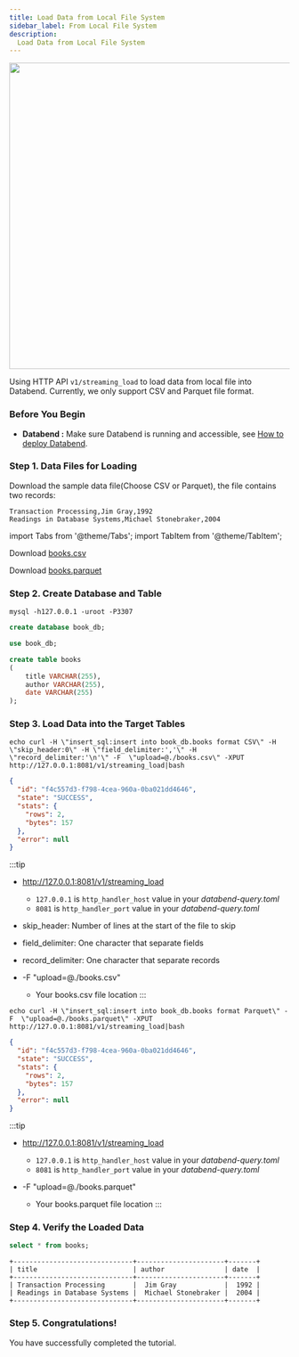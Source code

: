 ```yaml
---
title: Load Data from Local File System
sidebar_label: From Local File System
description:
  Load Data from Local File System
---
```


<p align="center">
<img src="https://datafuse-1253727613.cos.ap-hongkong.myqcloud.com/load/load-data-from-local-fs.png" width="550"/>
</p>

Using HTTP API `v1/streaming_load` to load data from local file into Databend.
Currently, we only support CSV and Parquet file format.

### Before You Begin

* **Databend :** Make sure Databend is running and accessible, see [How to deploy Databend](/doc/category/deploy).

### Step 1. Data Files for Loading

Download the sample data file(Choose CSV or Parquet), the file contains two records:
```text
Transaction Processing,Jim Gray,1992
Readings in Database Systems,Michael Stonebraker,2004
```

import Tabs from '@theme/Tabs';
import TabItem from '@theme/TabItem';

<Tabs groupId="sample-data">

<TabItem value="csv" label="CSV">

Download [books.csv](https://datafuse-1253727613.cos.ap-hongkong.myqcloud.com/data/books.csv)

</TabItem>

<TabItem value="parquet" label="Parquet">

Download [books.parquet](https://datafuse-1253727613.cos.ap-hongkong.myqcloud.com/data/books.parquet)

</TabItem>

</Tabs>

### Step 2. Create Database and Table

```shell
mysql -h127.0.0.1 -uroot -P3307
```

```sql title='mysql>'
create database book_db;
```

```sql title='mysql>'
use book_db;
```

```sql title='mysql>'
create table books
(
    title VARCHAR(255),
    author VARCHAR(255),
    date VARCHAR(255)
);
```

### Step 3. Load Data into the Target Tables

<Tabs groupId="load-data">

<TabItem value="csv" label="CSV">

```shell title='Request'
echo curl -H \"insert_sql:insert into book_db.books format CSV\" -H \"skip_header:0\" -H \"field_delimiter:','\" -H \"record_delimiter:'\n'\" -F  \"upload=@./books.csv\" -XPUT http://127.0.0.1:8081/v1/streaming_load|bash
```

```json title='Response'
{
  "id": "f4c557d3-f798-4cea-960a-0ba021dd4646",
  "state": "SUCCESS",
  "stats": {
    "rows": 2,
    "bytes": 157
  },
  "error": null
}
```

:::tip
* http://127.0.0.1:8081/v1/streaming_load
  * `127.0.0.1` is `http_handler_host` value in your *databend-query.toml*
  * `8081` is `http_handler_port` value in your *databend-query.toml*

* skip_header: Number of lines at the start of the file to skip
* field_delimiter: One character that separate fields 
* record_delimiter: One character that separate records
* -F  \"upload=@./books.csv\"
  * Your books.csv file location
:::

</TabItem>

<TabItem value="parquet" label="Parquet">

```shell title='Request'
echo curl -H \"insert_sql:insert into book_db.books format Parquet\" -F  \"upload=@./books.parquet\" -XPUT http://127.0.0.1:8081/v1/streaming_load|bash
```

```json title='Response'
{
  "id": "f4c557d3-f798-4cea-960a-0ba021dd4646",
  "state": "SUCCESS",
  "stats": {
    "rows": 2,
    "bytes": 157
  },
  "error": null
}
```

:::tip
* http://127.0.0.1:8081/v1/streaming_load
  * `127.0.0.1` is `http_handler_host` value in your *databend-query.toml*
  * `8081` is `http_handler_port` value in your *databend-query.toml*

* -F  \"upload=@./books.parquet\"
  * Your books.parquet file location
:::

</TabItem>

</Tabs>


### Step 4. Verify the Loaded Data

```sql title='mysql>'
select * from books;
```

```
+------------------------------+----------------------+-------+
| title                        | author               | date  |
+------------------------------+----------------------+-------+
| Transaction Processing       |  Jim Gray            |  1992 |
| Readings in Database Systems |  Michael Stonebraker |  2004 |
+------------------------------+----------------------+-------+
```

### Step 5. Congratulations!

You have successfully completed the tutorial.